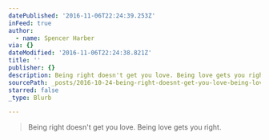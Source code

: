 ```yaml
---
datePublished: '2016-11-06T22:24:39.253Z'
inFeed: true
author:
  - name: Spencer Harber
via: {}
dateModified: '2016-11-06T22:24:38.821Z'
title: ''
publisher: {}
description: Being right doesn't get you love. Being love gets you right.
sourcePath: _posts/2016-10-24-being-right-doesnt-get-you-love-being-love-gets-you-right.md
starred: false
_type: Blurb

---
```

> Being right doesn't get you love. Being love gets you right.